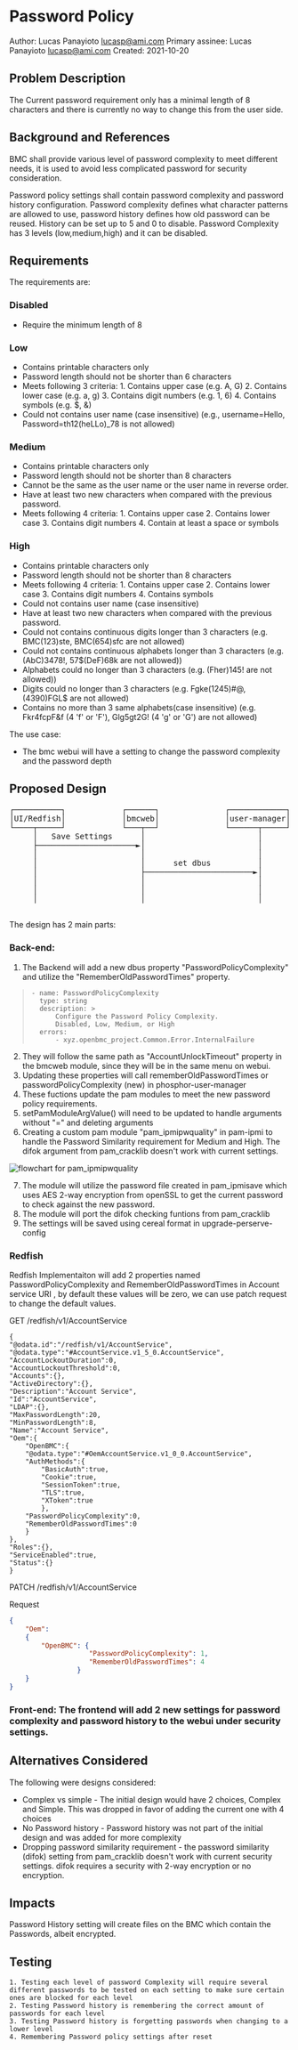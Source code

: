 # Password Policy
Author: Lucas Panayioto lucasp@ami.com
Primary assinee: Lucas Panayioto lucasp@ami.com
Created: 2021-10-20



## Problem Description

The Current password requirement only has a minimal length of 8 characters and there is currently no way to change this from the user side.

## Background and References

BMC shall provide various level of password complexity to meet different needs, it is used to avoid less complicated password for security consideration.

Password policy settings shall contain password complexity and password history configuration. Password complexity defines what character patterns are allowed to use, password history defines how old password can be reused. History can be set up to 5 and 0 to disable. Password Complexity has 3 levels (low,medium,high) and it can be disabled.


## Requirements

The requirements are:
### Disabled 
* Require the minimum length of 8
### Low
* Contains printable characters only
* Password length should not be shorter than 6 characters
* Meets following 3 criteria:
             1. Contains upper case (e.g. A, G)
             2. Contains lower case (e.g. a, g)
             3. Contains digit numbers (e.g. 1, 6)
             4. Contains symbols (e.g. $, &)
* Could not contains user name (case insensitive) (e.g., username=Hello, Password=th12(heLLo)_78 is not allowed)
### Medium
* Contains printable characters only
* Password length should not be shorter than 8 characters
* Cannot be the same as the user name or the user name in reverse order.
* Have at least two new characters when compared with the previous password.
* Meets following 4 criteria:
              1. Contains upper case
              2. Contains lower case
              3. Contains digit numbers
              4. Contain at least a space or symbols
### High
* Contains printable characters only
* Password length should not be shorter than 8 characters
* Meets following 4 criteria:
              1. Contains upper case
              2. Contains lower case
              3. Contains digit numbers
              4. Contains symbols
* Could not contains user name (case insensitive)
* Have at least two new characters when compared with the previous password.
* Could not contains continuous digits longer than 3 characters (e.g. BMC(123)ste, BMC(654)sfc are not allowed)
* Could not contains continuous alphabets longer than 3 characters (e.g. (AbC)3478!, 57$(DeF)68k are not allowed))
* Alphabets could no longer than 3 characters (e.g. (Fher)145! are not allowed))
* Digits could no longer than 3 characters (e.g. Fgke(1245)#@, (4390)FGL$ are not allowed)
* Contains no more than 3 same alphabets(case insensitive) (e.g. Fkr4fcpF&f (4 'f' or 'F'), Glg5gt2G! (4 'g' or 'G') are not allowed)

The use case:
* The bmc webui will have a setting to change the password complexity and the password depth


## Proposed Design
<pre>
┌──────────┐            ┌──────┐              ┌────────────┐
│UI/Redfish│            │bmcweb│              │user-manager│
└────┬─────┘            └───┬──┘              └──────┬─────┘
     │   Save Settings      │                        │
     ├─────────────────────►│                        │
     │                      │                        │
     │                      │      set dbus          │
     │                      ├───────────────────────►│
     │                      │                        │
     │                      │                        │
     │                      │                        │

</pre>

The design has 2 main parts:

### Back-end: 
1. The Backend will add a new dbus property "PasswordPolicyComplexity" and utilize the "RememberOldPasswordTimes" property. 

>     - name: PasswordPolicyComplexity
>       type: string
>       description: >
>           Configure the Password Policy Complexity. 
>           Disabled, Low, Medium, or High 
>       errors:
>           - xyz.openbmc_project.Common.Error.InternalFailure 

2. They will follow the same path as "AccountUnlockTimeout" property in the bmcweb module, since they will be in the same menu on webui.
3. Updating these properties will call rememberOldPasswordTimes or passwordPolicyComplexity (new) in phosphor-user-manager
4. These fuctions update the pam modules to meet the new password policy requirements.
5. setPamModuleArgValue() will need to be updated to handle arguments without "=" and deleting arguments 
6. Creating a custom pam module "pam_ipmipwquality" in pam-ipmi to handle the Password Similarity requirement for Medium and High. The difok argument from pam_cracklib doesn't work with current settings.

![flowchart for pam_ipmipwquality](pictures/passwordpolicyFlowchart.PNG)

7. The module will utilize the password file created in pam_ipmisave which uses AES 2-way encryption from openSSL to get the current password to check against the new password.
8. The module will port the difok checking funtions from pam_cracklib
9. The settings will be saved using cereal format in upgrade-perserve-config



### Redfish
Redfish Implementaiton will add 2 properties named PasswordPolicyComplexity and RememberOldPasswordTimes in Account service URI , by default these values will be zero, we can use patch request to change the default values.

GET /redfish/v1/AccountService

      
      	
	{
	"@odata.id":"/redfish/v1/AccountService",
	"@odata.type":"#AccountService.v1_5_0.AccountService",
	"AccountLockoutDuration":0,
	"AccountLockoutThreshold":0,
	"Accounts":{},
	"ActiveDirectory":{},
	"Description":"Account Service",
	"Id":"AccountService",
	"LDAP":{},
	"MaxPasswordLength":20,
	"MinPasswordLength":8,
	"Name":"Account Service",
	"Oem":{
		"OpenBMC":{
		"@odata.type":"#OemAccountService.v1_0_0.AccountService",
		"AuthMethods":{
			"BasicAuth":true,
			"Cookie":true,
			"SessionToken":true,
			"TLS":true,
			"XToken":true
			},
		"PasswordPolicyComplexity":0,
		"RememberOldPasswordTimes":0
		}
	},
	"Roles":{},
	"ServiceEnabled":true,
	"Status":{}
	}
   	

PATCH /redfish/v1/AccountService

Request
```json
{
	"Oem": 
	{
		"OpenBMC": {
                	"PasswordPolicyComplexity": 1,
                	"RememberOldPasswordTimes": 4
            	 }
	}
}
```



### Front-end: The frontend will add 2 new settings for password complexity and password history to the webui under security settings.

## Alternatives Considered

The following were designs considered:
* Complex vs simple - The initial design would have 2 choices, Complex and Simple. This was dropped in favor of adding the current one with 4 choices
* No Password history - Password history was not part of the initial design and was added for more complexity
* Dropping password similarity requirement - the password similarity (difok) setting from pam_cracklib doesn't work with current security settings. difok requires a security with 2-way encryption or no encryption.

## Impacts
Password History setting will create files on the BMC which contain the Passwords, albeit encrypted.

## Testing
	1. Testing each level of password Complexity will require several different passwords to be tested on each setting to make sure certain ones are blocked for each level
	2. Testing Password history is remembering the correct amount of passwords for each level
	3. Testing Password history is forgetting passwords when changing to a lower level
	4. Remembering Password policy settings after reset
